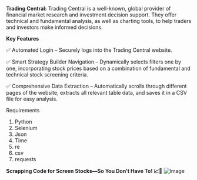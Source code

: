 **Trading Central:** Trading Central is a well-known, global provider of financial market research and investment decision support. They offer technical and fundamental analysis, as well as charting tools, to help traders and investors make informed decisions.

**Key Features**

✅ Automated Login – Securely logs into the Trading Central website.

✅ Smart Strategy Builder Navigation – Dynamically selects filters one by one, incorporating stock prices based on a combination of fundamental and technical stock screening criteria.

✅ Comprehensive Data Extraction – Automatically scrolls through different pages of the website, extracts all relevant table data, and saves it in a CSV file for easy analysis.

Requirements

1. Python
2. Selenium
3. Json
4. Time
5. re
6. csv
7. requests


**Scrapping Code for Screen Stocks—So You Don’t Have To! 📈🤖**
![Image](https://github.com/user-attachments/assets/44f7d290-f9f3-495e-9aa3-5991159f393f)
